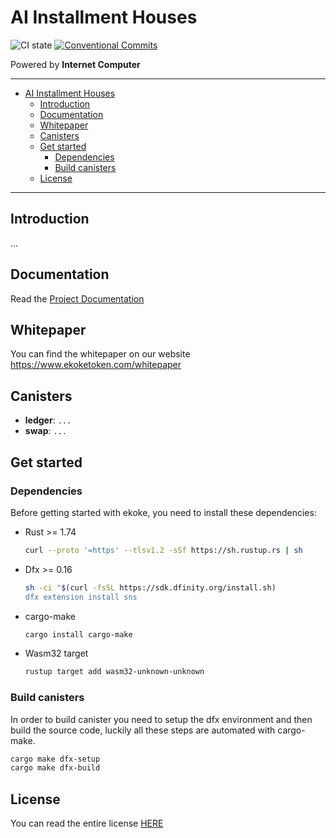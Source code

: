 # AI Installment Houses

![CI state](https://github.com/EKOKEtoken/ai-installment-houses/workflows/build-test/badge.svg)
[![Conventional Commits](https://img.shields.io/badge/Conventional%20Commits-1.0.0-%23FE5196?logo=conventionalcommits&logoColor=white)](https://conventionalcommits.org)

Powered by **Internet Computer**

---

- [AI Installment Houses](#ai-installment-houses)
  - [Introduction](#introduction)
  - [Documentation](#documentation)
  - [Whitepaper](#whitepaper)
  - [Canisters](#canisters)
  - [Get started](#get-started)
    - [Dependencies](#dependencies)
    - [Build canisters](#build-canisters)
  - [License](#license)

---

## Introduction

...

## Documentation

Read the [Project Documentation](./docs/README.md)

## Whitepaper

You can find the whitepaper on our website <https://www.ekoketoken.com/whitepaper>

## Canisters

- **ledger**: `...`
- **swap**: `...`

## Get started

### Dependencies

Before getting started with ekoke, you need to install these dependencies:

- Rust >= 1.74

    ```sh
    curl --proto '=https' --tlsv1.2 -sSf https://sh.rustup.rs | sh
    ```

- Dfx >= 0.16

    ```sh
    sh -ci "$(curl -fsSL https://sdk.dfinity.org/install.sh)
    dfx extension install sns
    ```

- cargo-make

    ```sh
    cargo install cargo-make
    ```

- Wasm32 target

    ```sh
    rustup target add wasm32-unknown-unknown
    ```

### Build canisters

In order to build canister you need to setup the dfx environment and then build the source code, luckily all these steps are automated with cargo-make.

```sh
cargo make dfx-setup
cargo make dfx-build
```

## License

You can read the entire license [HERE](LICENSE)
